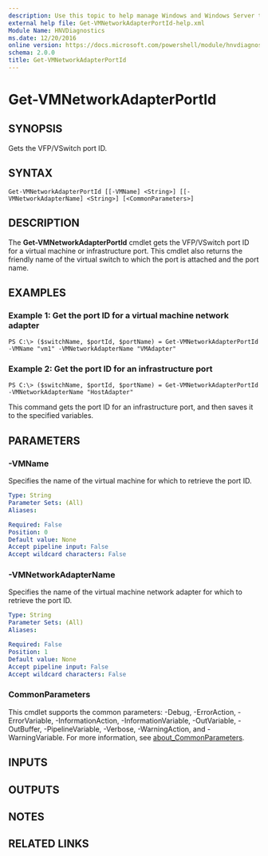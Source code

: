 ```yaml
---
description: Use this topic to help manage Windows and Windows Server technologies with Windows PowerShell.
external help file: Get-VMNetworkAdapterPortId-help.xml
Module Name: HNVDiagnostics
ms.date: 12/20/2016
online version: https://docs.microsoft.com/powershell/module/hnvdiagnostics/get-vmnetworkadapterportid?view=windowsserver2016-ps&wt.mc_id=ps-gethelp
schema: 2.0.0
title: Get-VMNetworkAdapterPortId
---
```


# Get-VMNetworkAdapterPortId

## SYNOPSIS
Gets the VFP/VSwitch port ID.

## SYNTAX

```
Get-VMNetworkAdapterPortId [[-VMName] <String>] [[-VMNetworkAdapterName] <String>] [<CommonParameters>]
```

## DESCRIPTION
The **Get-VMNetworkAdapterPortId** cmdlet gets the VFP/VSwitch port ID for a virtual machine or infrastructure port.
This cmdlet also returns the friendly name of the virtual switch to which the port is attached and the port name.

## EXAMPLES

### Example 1: Get the port ID for a virtual machine network adapter
```
PS C:\> ($switchName, $portId, $portName) = Get-VMNetworkAdapterPortId -VMName "vm1" -VMNetworkAdapterName "VMAdapter"
```

### Example 2: Get the port ID for an infrastructure port
```
PS C:\> ($switchName, $portId, $portName) = Get-VMNetworkAdapterPortId -VMNetworkAdapterName "HostAdapter"
```

This command gets the port ID for an infrastructure port, and then saves it to the specified variables.

## PARAMETERS

### -VMName
Specifies the name of the virtual machine for which to retrieve the port ID.

```yaml
Type: String
Parameter Sets: (All)
Aliases: 

Required: False
Position: 0
Default value: None
Accept pipeline input: False
Accept wildcard characters: False
```

### -VMNetworkAdapterName
Specifies the name of the virtual machine network adapter for which to retrieve the port ID.

```yaml
Type: String
Parameter Sets: (All)
Aliases: 

Required: False
Position: 1
Default value: None
Accept pipeline input: False
Accept wildcard characters: False
```

### CommonParameters
This cmdlet supports the common parameters: -Debug, -ErrorAction, -ErrorVariable, -InformationAction, -InformationVariable, -OutVariable, -OutBuffer, -PipelineVariable, -Verbose, -WarningAction, and -WarningVariable. For more information, see [about_CommonParameters](https://go.microsoft.com/fwlink/?LinkID=113216).

## INPUTS

## OUTPUTS

## NOTES

## RELATED LINKS

